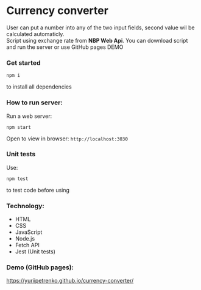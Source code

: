 # Currency converter

User can put a number into any of the two input fields, second value wil be calculated automaticly.\
Script using exchange rate from **NBP Web Api**. You can download script and run the server or use GitHub pages DEMO

### Get started

```
npm i
```

to install all dependencies

### How to run server:

Run a web server:

```
npm start
```

Open to view in browser: `http://localhost:3030`

### Unit tests

Use:

```
npm test
```

to test code before using

### Technology:

- HTML
- CSS
- JavaScript
- Node.js
- Fetch API
- Jest (Unit tests)

### Demo (GitHub pages):

https://yuriipetrenko.github.io/currency-converter/
